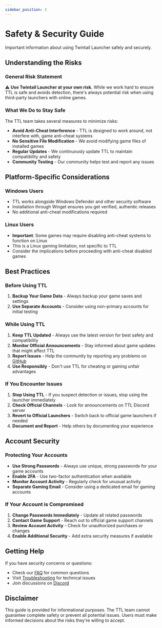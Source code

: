 ```yaml
---
sidebar_position: 3
---
```


# Safety & Security Guide

Important information about using Twintail Launcher safely and securely.

## Understanding the Risks

### General Risk Statement

⚠️ **Use Twintail Launcher at your own risk.** While we work hard to ensure TTL is safe and avoids detection, there's always potential risk when using third-party launchers with online games.

### What We Do to Stay Safe

The TTL team takes several measures to minimize risks:

- **Avoid Anti-Cheat Interference** - TTL is designed to work around, not interfere with, game anti-cheat systems
- **No Sensitive File Modification** - We avoid modifying game files of installed games
- **Regular Updates** - We continuously update TTL to maintain compatibility and safety
- **Community Testing** - Our community helps test and report any issues

## Platform-Specific Considerations

### Windows Users

- TTL works alongside Windows Defender and other security software
- Installation through Winget ensures you get verified, authentic releases
- No additional anti-cheat modifications required

### Linux Users

- **Important**: Some games may require disabling anti-cheat systems to function on Linux
- This is a Linux gaming limitation, not specific to TTL
- Consider the implications before proceeding with anti-cheat disabled games

## Best Practices

### Before Using TTL

1. **Backup Your Game Data** - Always backup your game saves and settings
2. **Use Separate Accounts** - Consider using non-primary accounts for initial testing

### While Using TTL

1. **Keep TTL Updated** - Always use the latest version for best safety and compatibility
2. **Monitor Official Announcements** - Stay informed about game updates that might affect TTL
3. **Report Issues** - Help the community by reporting any problems on [GitHub](https://github.com/TwintailTeam/TwintailLauncher/issues)
4. **Use Responsibly** - Don't use TTL for cheating or gaining unfair advantages

### If You Encounter Issues

1. **Stop Using TTL** - If you suspect detection or issues, stop using the launcher immediately
2. **Check Official Channels** - Look for announcements on TTL Discord server
3. **Revert to Official Launchers** - Switch back to official game launchers if needed
4. **Document and Report** - Help others by documenting your experience

## Account Security

### Protecting Your Accounts

- **Use Strong Passwords** - Always use unique, strong passwords for your game accounts
- **Enable 2FA** - Use two-factor authentication when available
- **Monitor Account Activity** - Regularly check for unusual activity
- **Separate Gaming Email** - Consider using a dedicated email for gaming accounts

### If Your Account is Compromised

1. **Change Passwords Immediately** - Update all related passwords
2. **Contact Game Support** - Reach out to official game support channels
3. **Review Account Activity** - Check for unauthorized purchases or changes
4. **Enable Additional Security** - Add extra security measures if available

## Getting Help

If you have security concerns or questions:

- Check our [FAQ](./faq) for common questions
- Visit [Troubleshooting](./troubleshooting/common-issues) for technical issues
- Join discussions on [Discord](https://discord.gg/nDMJDwuj7s)

## Disclaimer

This guide is provided for informational purposes. The TTL team cannot guarantee complete safety or prevent all potential issues. Users must make informed decisions about the risks they're willing to accept.
